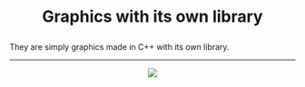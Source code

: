# <p align=center> Graphics with its own library </p>

They are simply graphics made in C++ with its own library.

----------------------------------

<p align="center">
  <img src="https://github.com/Booh-rm" />
</p>